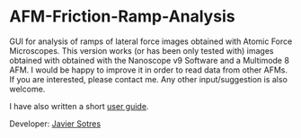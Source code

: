 # AFM-Friction-Ramp-Analysis
GUI for analysis of ramps of lateral force images obtained with Atomic Force Microscopes.
This version works (or has been only tested with) images obtained with obtained with the Nanoscope v9 Software and a Multimode 8 AFM. I would be happy to improve it in order to read data from other AFMs. If you are interested, please contact me. Any other input/suggestion is also welcome.

I have also written a short [user guide](User_Guide_AFM_Friction_Ramp_Analysis.md).

Developer: [Javier Sotres](https://www.jsotres.com)
